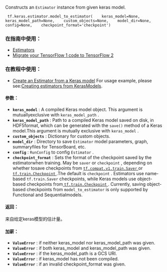 Constructs an  `Estimator`  instance from given keras model.

```
 tf.keras.estimator.model_to_estimator(    keras_model=None,    keras_model_path=None,    custom_objects=None,    model_dir=None,    config=None,    checkpoint_format='checkpoint') 
```

### 在指南中使用：
- [Estimators](https://tensorflow.google.cn/guide/estimator)
- [Migrate your TensorFlow 1 code to TensorFlow 2](https://tensorflow.google.cn/guide/migrate)


### 在教程中使用：
- [Create an Estimator from a Keras model](https://tensorflow.google.cn/tutorials/estimator/keras_model_to_estimator)
For usage example, please see:[Creating estimators from KerasModels](https://tensorflow.org/guide/estimators#model_to_estimator).

#### 参数：
- **`keras_model`** : A compiled Keras model object. This argument is mutuallyexclusive with  `keras_model_path` .
- **`keras_model_path`** : Path to a compiled Keras model saved on disk, in HDF5format, which can be generated with the  `save()`  method of a Keras model.This argument is mutually exclusive with  `keras_model` .
- **`custom_objects`** : Dictionary for custom objects.
- **`model_dir`** : Directory to save  `Estimator`  model parameters, graph, summaryfiles for TensorBoard, etc.
- **`config`** :  `RunConfig`  to config  `Estimator` .
- **`checkpoint_format`** : Sets the format of the checkpoint saved by the estimatorwhen training. May be  `saver`  or  `checkpoint` , depending on whether tosave checkpoints from [ `tf.compat.v1.train.Saver` ](https://tensorflow.google.cn/api_docs/python/tf/compat/v1/train/Saver) or [ `tf.train.Checkpoint` ](https://tensorflow.google.cn/api_docs/python/tf/train/Checkpoint).The default is  `checkpoint` . Estimators use name-based  `tf.train.Saver` checkpoints, while Keras models use object-based checkpoints from[ `tf.train.Checkpoint` ](https://tensorflow.google.cn/api_docs/python/tf/train/Checkpoint). Currently, saving object-based checkpoints from `model_to_estimator`  is only supported by Functional and Sequentialmodels.


#### 返回：
来自给定keras模型的估计量。

#### 加薪：
- **`ValueError`** : if neither keras_model nor keras_model_path was given.
- **`ValueError`** : if both keras_model and keras_model_path was given.
- **`ValueError`** : if the keras_model_path is a GCS URI.
- **`ValueError`** : if keras_model has not been compiled.
- **`ValueError`** : if an invalid checkpoint_format was given.
